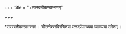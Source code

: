 +++
title = "+सरस्वतीकण्ठाभरणम्"

+++


*सरस्वतीकण्ठाभरणम् । श्रीरत्नेश्वरविरचितया रत्नदर्पणाख्यया व्याख्यया समेतम् । 